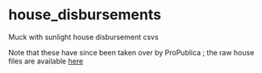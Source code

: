 house_disbursements
===================

Muck with sunlight house disbursement csvs

Note that these have since been taken over by ProPublica ; the raw house files are available [here](https://projects.propublica.org/represent/expenditures)

